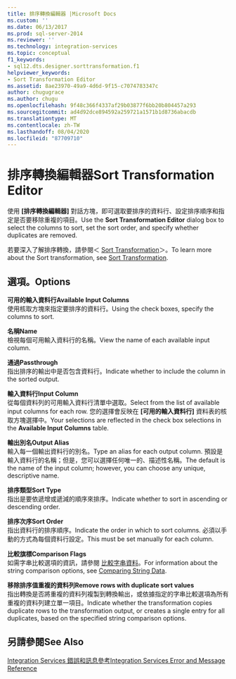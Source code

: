 ```yaml
---
title: 排序轉換編輯器 |Microsoft Docs
ms.custom: ''
ms.date: 06/13/2017
ms.prod: sql-server-2014
ms.reviewer: ''
ms.technology: integration-services
ms.topic: conceptual
f1_keywords:
- sql12.dts.designer.sorttransformation.f1
helpviewer_keywords:
- Sort Transformation Editor
ms.assetid: 8ae23970-49a9-4d6d-9f15-c7074783347c
author: chugugrace
ms.author: chugu
ms.openlocfilehash: 9f48c366f4337af29b03877f6bb20b804457a293
ms.sourcegitcommit: ad4d92dce894592a259721a1571b1d8736abacdb
ms.translationtype: MT
ms.contentlocale: zh-TW
ms.lasthandoff: 08/04/2020
ms.locfileid: "87709710"
---
```

# <a name="sort-transformation-editor"></a><span data-ttu-id="8e89c-102">排序轉換編輯器</span><span class="sxs-lookup"><span data-stu-id="8e89c-102">Sort Transformation Editor</span></span>
  <span data-ttu-id="8e89c-103">使用 **[排序轉換編輯器]** 對話方塊，即可選取要排序的資料行、設定排序順序和指定是否要移除重複的項目。</span><span class="sxs-lookup"><span data-stu-id="8e89c-103">Use the **Sort Transformation Editor** dialog box to select the columns to sort, set the sort order, and specify whether duplicates are removed.</span></span>  
  
 <span data-ttu-id="8e89c-104">若要深入了解排序轉換，請參閱＜ [Sort Transformation](data-flow/transformations/sort-transformation.md)＞。</span><span class="sxs-lookup"><span data-stu-id="8e89c-104">To learn more about the Sort transformation, see [Sort Transformation](data-flow/transformations/sort-transformation.md).</span></span>  
  
## <a name="options"></a><span data-ttu-id="8e89c-105">選項。</span><span class="sxs-lookup"><span data-stu-id="8e89c-105">Options</span></span>  
 <span data-ttu-id="8e89c-106">**可用的輸入資料行**</span><span class="sxs-lookup"><span data-stu-id="8e89c-106">**Available Input Columns**</span></span>  
 <span data-ttu-id="8e89c-107">使用核取方塊來指定要排序的資料行。</span><span class="sxs-lookup"><span data-stu-id="8e89c-107">Using the check boxes, specify the columns to sort.</span></span>  
  
 <span data-ttu-id="8e89c-108">**名稱**</span><span class="sxs-lookup"><span data-stu-id="8e89c-108">**Name**</span></span>  
 <span data-ttu-id="8e89c-109">檢視每個可用輸入資料行的名稱。</span><span class="sxs-lookup"><span data-stu-id="8e89c-109">View the name of each available input column.</span></span>  
  
 <span data-ttu-id="8e89c-110">**通過**</span><span class="sxs-lookup"><span data-stu-id="8e89c-110">**Passthrough**</span></span>  
 <span data-ttu-id="8e89c-111">指出排序的輸出中是否包含資料行。</span><span class="sxs-lookup"><span data-stu-id="8e89c-111">Indicate whether to include the column in the sorted output.</span></span>  
  
 <span data-ttu-id="8e89c-112">**輸入資料行**</span><span class="sxs-lookup"><span data-stu-id="8e89c-112">**Input Column**</span></span>  
 <span data-ttu-id="8e89c-113">從每個資料列的可用輸入資料行清單中選取。</span><span class="sxs-lookup"><span data-stu-id="8e89c-113">Select from the list of available input columns for each row.</span></span> <span data-ttu-id="8e89c-114">您的選擇會反映在 **[可用的輸入資料行]** 資料表的核取方塊選擇中。</span><span class="sxs-lookup"><span data-stu-id="8e89c-114">Your selections are reflected in the check box selections in the **Available Input Columns** table.</span></span>  
  
 <span data-ttu-id="8e89c-115">**輸出別名**</span><span class="sxs-lookup"><span data-stu-id="8e89c-115">**Output Alias**</span></span>  
 <span data-ttu-id="8e89c-116">輸入每一個輸出資料行的別名。</span><span class="sxs-lookup"><span data-stu-id="8e89c-116">Type an alias for each output column.</span></span> <span data-ttu-id="8e89c-117">預設是輸入資料行的名稱；但是，您可以選擇任何唯一的、描述性名稱。</span><span class="sxs-lookup"><span data-stu-id="8e89c-117">The default is the name of the input column; however, you can choose any unique, descriptive name.</span></span>  
  
 <span data-ttu-id="8e89c-118">**排序類型**</span><span class="sxs-lookup"><span data-stu-id="8e89c-118">**Sort Type**</span></span>  
 <span data-ttu-id="8e89c-119">指出是要依遞增或遞減的順序來排序。</span><span class="sxs-lookup"><span data-stu-id="8e89c-119">Indicate whether to sort in ascending or descending order.</span></span>  
  
 <span data-ttu-id="8e89c-120">**排序次序**</span><span class="sxs-lookup"><span data-stu-id="8e89c-120">**Sort Order**</span></span>  
 <span data-ttu-id="8e89c-121">指出資料行的排序順序。</span><span class="sxs-lookup"><span data-stu-id="8e89c-121">Indicate the order in which to sort columns.</span></span> <span data-ttu-id="8e89c-122">必須以手動的方式為每個資料行設定。</span><span class="sxs-lookup"><span data-stu-id="8e89c-122">This must be set manually for each column.</span></span>  
  
 <span data-ttu-id="8e89c-123">**比較旗標**</span><span class="sxs-lookup"><span data-stu-id="8e89c-123">**Comparison Flags**</span></span>  
 <span data-ttu-id="8e89c-124">如需字串比較選項的資訊，請參閱 [比較字串資料](data-flow/comparing-string-data.md)。</span><span class="sxs-lookup"><span data-stu-id="8e89c-124">For information about the string comparison options, see [Comparing String Data](data-flow/comparing-string-data.md).</span></span>  
  
 <span data-ttu-id="8e89c-125">**移除排序值重複的資料列**</span><span class="sxs-lookup"><span data-stu-id="8e89c-125">**Remove rows with duplicate sort values**</span></span>  
 <span data-ttu-id="8e89c-126">指出轉換是否將重複的資料列複製到轉換輸出，或依據指定的字串比較選項為所有重複的資料列建立單一項目。</span><span class="sxs-lookup"><span data-stu-id="8e89c-126">Indicate whether the transformation copies duplicate rows to the transformation output, or creates a single entry for all duplicates, based on the specified string comparison options.</span></span>  
  
## <a name="see-also"></a><span data-ttu-id="8e89c-127">另請參閱</span><span class="sxs-lookup"><span data-stu-id="8e89c-127">See Also</span></span>  
 [<span data-ttu-id="8e89c-128">Integration Services 錯誤和訊息參考</span><span class="sxs-lookup"><span data-stu-id="8e89c-128">Integration Services Error and Message Reference</span></span>](../../2014/integration-services/integration-services-error-and-message-reference.md)  
  
  
